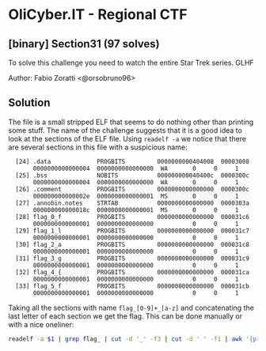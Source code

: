 # OliCyber.IT - Regional CTF

## [binary] Section31 (97 solves)

To solve this challenge you need to watch the entire Star Trek series. GLHF

Author: Fabio Zoratti <@orsobruno96>

## Solution

The file is a small stripped ELF that seems to do nothing other than printing some stuff. The name of the challenge suggests that it is a good idea to look at the sections of the ELF file. Using `readelf -a` we notice that there are several sections in this file with a suspicious name:

```text
  [24] .data             PROGBITS         0000000000404008  00003008
       0000000000000004  0000000000000000  WA       0     0     1
  [25] .bss              NOBITS           000000000040400c  0000300c
       0000000000000004  0000000000000000  WA       0     0     1
  [26] .comment          PROGBITS         0000000000000000  0000300c
       000000000000002e  0000000000000001  MS       0     0     1
  [27] .annobin.notes    STRTAB           0000000000000000  0000303a
       000000000000018c  0000000000000001  MS       0     0     1
  [28] flag_0_f          PROGBITS         0000000000000000  000031c6
       0000000000000001  0000000000000000           0     0     1
  [29] flag_1_l          PROGBITS         0000000000000000  000031c7
       0000000000000001  0000000000000000           0     0     1
  [30] flag_2_a          PROGBITS         0000000000000000  000031c8
       0000000000000001  0000000000000000           0     0     1
  [31] flag_3_g          PROGBITS         0000000000000000  000031c9
       0000000000000001  0000000000000000           0     0     1
  [32] flag_4_{          PROGBITS         0000000000000000  000031ca
       0000000000000001  0000000000000000           0     0     1
  [33] flag_5_f          PROGBITS         0000000000000000  000031cb
       0000000000000001  0000000000000000           0     0     1
```

Taking all the sections with name `flag_[0-9]+_[a-z]` and concatenating the last letter of each section we get the flag. This can be done manually or with a nice oneliner:

```sh
readelf -a $1 | grep flag_ | cut -d '_' -f3 | cut -d ' ' -f1 | awk '{print}' ORS=""
```
